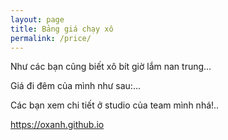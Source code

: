 ```yaml
---
layout: page
title: Bảng giá chạy xô
permalink: /price/
---
```


Như các bạn cũng biết xô bít giờ lắm nan trung... 

Giá đi đêm của mình như sau:...

Các bạn xem chi tiết ở studio của team mình nhá!..

<a href="https://oxanh.github.io" target="_blank">https://oxanh.github.io</a>